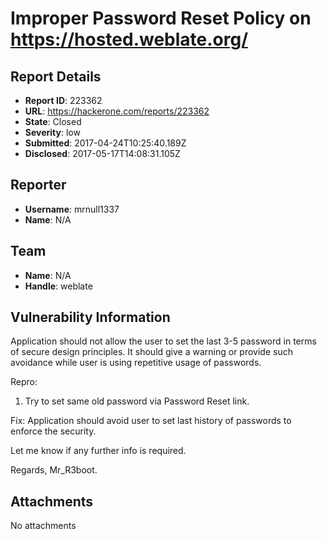 # Improper Password Reset Policy on https://hosted.weblate.org/

## Report Details
- **Report ID**: 223362
- **URL**: https://hackerone.com/reports/223362
- **State**: Closed
- **Severity**: low
- **Submitted**: 2017-04-24T10:25:40.189Z
- **Disclosed**: 2017-05-17T14:08:31.105Z

## Reporter
- **Username**: mrnull1337
- **Name**: N/A

## Team
- **Name**: N/A
- **Handle**: weblate

## Vulnerability Information
Application should not allow the user to set the last 3-5 password in terms of secure design principles. It should give a warning or provide such avoidance while user is using repetitive usage of passwords.

Repro:
1. Try to set same old password via Password Reset link.

Fix: Application should avoid user to set last history of passwords to enforce the security.

Let me know if any further info is required.

Regards,
Mr_R3boot.  

## Attachments
No attachments
